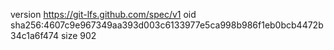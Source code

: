version https://git-lfs.github.com/spec/v1
oid sha256:4607c9e967349aa393d003c6133977e5ca998b986f1eb0bcb4472b34c1a6f474
size 902
